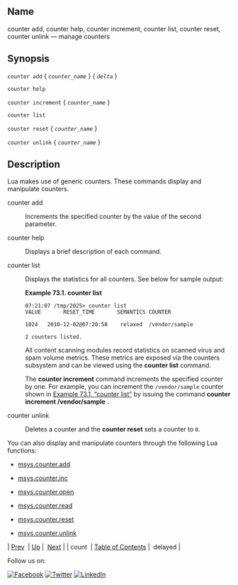 <a name="console_commands.counter"></a>
## Name

counter add, counter help, counter increment, counter list, counter reset, counter unlink — manage counters

## Synopsis

`counter add` { *`counter_name`* } { *`delta`* }

`counter help`

`counter increment` { *`counter_name`* }

`counter list`

`counter reset` { *`counter_name`* }

`counter unlink` { *`counter_name`* }

<a name="idp8634128"></a>
## Description

Lua makes use of generic counters. These commands display and manipulate counters.

<dl class="variablelist">

<dt>counter add</dt>

<dd>

Increments the specified counter by the value of the second parameter.

</dd>

<dt>counter help</dt>

<dd>

Displays a brief description of each command.

</dd>

<dt>counter list</dt>

<dd>

Displays the statistics for all counters. See below for sample output:

<a name="console_commands.counter.list.example"></a>

**Example 73.1. counter list**

```
07:21:07 /tmp/2025> counter list
VALUE       RESET_TIME       SEMANTICS COUNTER

1024   2010-12-02@07:20:58    relaxed  /vendor/sample

2 counters listed.
```

All content scanning modules record statistics on scanned virus and spam volume metrics. These metrics are exposed via the counters subsystem and can be viewed using the **counter list**      command.

The **counter increment**           command increments the specified counter by one. For example, you can increment the `/vendor/sample` counter shown in [Example 73.1, “counter list”](console_commands.counter.php#console_commands.counter.list.example "Example 73.1. counter list") by issuing the command **counter increment /vendor/sample** .

</dd>

<dt>counter unlink</dt>

<dd>

Deletes a counter and the **counter reset**       sets a counter to `0`.

</dd>

</dl>

You can also display and manipulate counters through the following Lua functions:

*   [msys.counter.add](lua.ref.msys.counter.add.php "msys.counter.add")

*   [msys.counter.inc](lua.ref.msys.counter.inc.php "msys.counter.inc")

*   [msys.counter.open](lua.ref.msys.counter.open.php "msys.counter.open")

*   [msys.counter.read](lua.ref.msys.counter.read.php "msys.counter.read")

*   [msys.counter.reset](lua.ref.msys.counter.reset.php "msys.counter.reset")

*   [msys.counter.unlink](lua.ref.msys.counter.unlink.php "msys.counter.unlink")

| [Prev](console_commands.count.php)  | [Up](console.cmds.ref.php) |  [Next](console_commands.delayed.php) |
| count  | [Table of Contents](index.php) |  delayed |

Follow us on:

[![Facebook](https://support.messagesystems.com/images/icon-facebook.png)](http://www.facebook.com/messagesystems) [![Twitter](https://support.messagesystems.com/images/icon-twitter.png)](http://twitter.com/#!/MessageSystems) [![LinkedIn](https://support.messagesystems.com/images/icon-linkedin.png)](http://www.linkedin.com/company/message-systems)